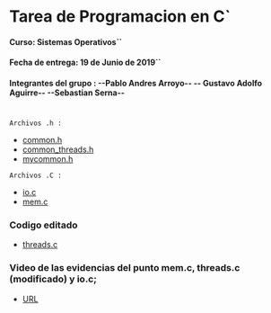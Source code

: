 #

# Tarea de Programacion en C` 
#### Curso:  Sistemas Operativos``

#### Fecha de entrega: 19 de Junio de 2019``

#### Integrantes del grupo : --Pablo Andres Arroyo-- -- Gustavo Adolfo Aguirre-- --Sebastian Serna--

#

`` Archivos .h : ``

* [common.h](https://github.com/lgustavoaguirre/SistemasOperativos/blob/master/tarea_01_ostep/common.h)
* [common_threads.h](https://github.com/lgustavoaguirre/SistemasOperativos/blob/master/tarea_01_ostep/common_threads.h)
* [mycommon.h](https://github.com/lgustavoaguirre/SistemasOperativos/blob/master/tarea_01_ostep/mycommon.h)

`` Archivos .C : ``

* [io.c](https://github.com/lgustavoaguirre/SistemasOperativos/blob/master/tarea_01_ostep/io.c)
* [mem.c](https://github.com/lgustavoaguirre/SistemasOperativos/blob/master/tarea_01_ostep/mem.c)


###  Codigo editado

* [threads.c](https://github.com/lgustavoaguirre/SistemasOperativos/blob/master/tarea_01_ostep/threads.c)

### Video de las evidencias del punto mem.c, threads.c (modificado) y io.c; 

* [URL](https://www.youtube.com/watch?v=Qb30K5au5eA&list=PLNqsgMwXL3mE-BNy1wgnthqdbpEiemMfQ&index=4)
